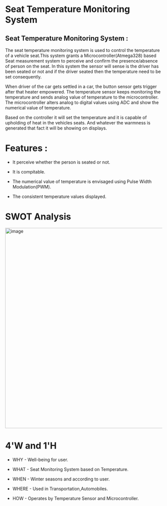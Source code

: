 # Seat Temperature Monitoring System

## Seat Temperature Monitoring System : 
The seat temperature monitoring system is used to control the temperature of a vehicle seat.This system grants a Microcontroller(Atmega328) based Seat measurement system to perceive and confirm the presence/absence of person on the seat. In this system the sensor will sense is the driver has been seated or not and if the driver seated then the temperature need to be set consequently. 

When driver of the car gets settled in a car, the button sensor gets trigger after that heater empowered. The temperature sensor keeps monitoring the temperature and sends analog value of temperature to the microcontroller. The microcontroller alters analog to digital values using ADC and show the numerical value of temperature.


Based on the controller it will set the temperature and it is capable of upholding of heat in the vehicles seats. And whatever the warmness is generated that fact it will be showing on displays.

# Features :

- It perceive whether the person is seated or not.

- It is compitable.

- The numerical value of temperature is envisaged using Pulse Width Modulation(PWM).

- The consistent temperature values displayed.

# SWOT Analysis
<img width="641" alt="image" src="https://user-images.githubusercontent.com/102716839/164390126-2d65c492-f85e-442b-8455-ec110a5389f3.png">

# 4'W and 1'H
- WHY - Well-being for user.

- WHAT - Seat Monitoring System based on Temperature.

- WHEN - Winter seasons and according to user.
 
- WHERE - Used in Transportation,Automobiles.

- HOW - Operates by Temperature Sensor and Microcontroller.
